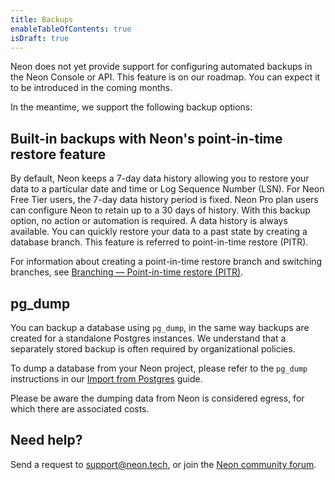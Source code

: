 ```yaml
---
title: Backups
enableTableOfContents: true
isDraft: true
---
```


Neon does not yet provide support for configuring automated backups in the Neon Console or API. This feature is on our roadmap. You can expect it to be introduced in the coming months.  

In the meantime, we support the following backup options:

## Built-in backups with Neon's point-in-time restore feature

By default, Neon keeps a 7-day data history allowing you to restore your data to a particular date and time or Log Sequence Number (LSN). For Neon Free Tier users, the 7-day data history period is fixed. Neon Pro plan users can configure Neon to retain up to a 30 days of history. With this backup option, no action or automation is required. A data history is always available. You can quickly restore your data to a past state by creating a database branch. This feature is referred to point-in-time restore (PITR).

For information about creating a point-in-time restore branch and switching branches, see [Branching — Point-in-time restore (PITR)](/docs/guides/branching-pitr).

## pg_dump

You can backup a database using `pg_dump`, in the same way backups are created for a standalone Postgres instances. We understand that a separately stored backup is often required by organizational policies.

To dump a database from your Neon project, please refer to the `pg_dump` instructions in our [Import from Postgres](/docs/import/import-from-postgres) guide.

Please be aware the dumping data from Neon is considered egress, for which there are associated costs.

## Need help?

Send a request to [support@neon.tech](mailto:support@neon.tech), or join the [Neon community forum](https://community.neon.tech/).
